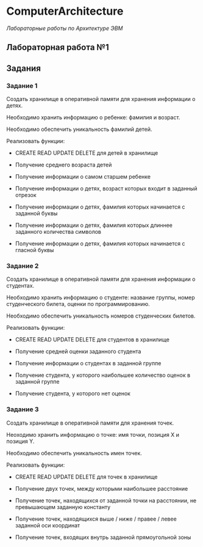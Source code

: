 # ComputerArchitecture
*Лабораторные работы по Архитектуре ЭВМ*

## Лабораторная работа №1
## Задания

### Задание 1

Создать хранилище в оперативной памяти для хранения информации о детях.

Необходимо хранить информацию о ребенке: фамилия и возраст.

Необходимо обеспечить уникальность фамилий детей.

Реализовать функции:

* CREATE READ UPDATE DELETE для детей в хранилище

* Получение среднего возраста детей

* Получение информации о самом старшем ребенке

* Получение информации о детях, возраст которых входит в заданный отрезок

* Получение информации о детях, фамилия которых начинается с заданной буквы

* Получение информации о детях, фамилия которых длиннее заданного количества символов

* Получение информации о детях, фамилия которых начинается с гласной буквы

### Задание 2

Создать хранилище в оперативной памяти для хранения информации о студентах.

Необходимо хранить информацию о студенте: название группы, номер студенческого билета, оценки по программированию.

Необходимо обеспечить уникальность номеров студенческих билетов.

Реализовать функции:

* CREATE READ UPDATE DELETE для студентов в хранилище

* Получение средней оценки заданного студента

* Получение информации о студентах в заданной группе

* Получение студента, у которого наибольшее количество оценок в заданной группе

* Получение студента, у которого нет оценок

### Задание 3

Создать хранилище в оперативной памяти для хранения точек.

Неоходимо хранить информацию о точке: имя точки, позиция X и позиция Y.

Необходимо обеспечить уникальность имен точек.

Реализовать функции:

* CREATE READ UPDATE DELETE для точек в хранилище 

* Получение двух точек, между которыми наибольшее расстояние

* Получение точек, находящихся от заданной точки на расстоянии, не превышающем заданную константу

* Получение точек, находящихся выше / ниже / правее / левее заданной оси координат

* Получение точек, входящих внутрь заданной прямоугольной зоны
